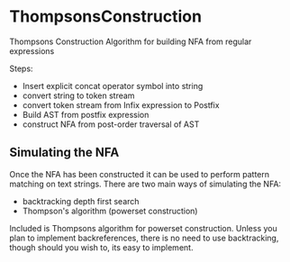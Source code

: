 # ThompsonsConstruction
Thompsons Construction Algorithm for building NFA from regular expressions

Steps:
  - Insert explicit concat operator symbol into string
  - convert string to token stream
  - convert token stream from Infix expression to Postfix
  - Build AST from postfix expression 
  - construct NFA from post-order traversal of AST
     

## Simulating the NFA
Once the NFA has been constructed it can be used to perform pattern matching on text strings.
There are two main ways of simulating the NFA:
  - backtracking depth first search
  - Thompson's algorithm (powerset construction)

Included is Thompsons algorithm for powerset construction. Unless you plan to implement backreferences, there
is no need to use backtracking, though should you wish to, its easy to implement.

